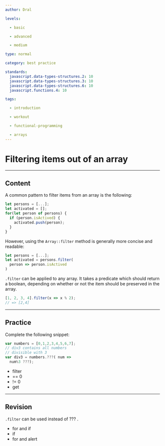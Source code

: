 ```yaml
---
author: Dral

levels:

  - basic

  - advanced

  - medium

type: normal

category: best practice

standards:
  javascript.data-types-structures.2: 10
  javascript.data-types-structures.3: 10
  javascript.data-types-structures.6: 10
  javascript.functions.4: 10

tags:

  - introduction

  - workout

  - functional-programming

  - arrays
---
```


# Filtering items out of an array

---

## Content

A common pattern to filter items from an array is the following:

```javascript
let persons = [...];
let activated = [];
for(let person of persons) {
  if (person.isActived) {
    activated.push(person);
  }
}
```

However, using the `Array::filter` method is generally more concise and readable:

```javascript
let persons = [...];
let activated = persons.filter(
  person => person.isActived
)
```

`.filter` can be applied to any array. It takes a predicate which should return a boolean, depending on whether or not the item should be preserved in the array.

```javascript
[1, 2, 3, 4].filter(x => x % 2);
// => [2,4]
```

---

## Practice

Complete the following snippet:

```javascript
var numbers = [0,1,2,3,4,5,6,7];
// div3 contains all numbers
// divisible with 3
var div3 = numbers.???( num =>
  num%3 ???);
```

- filter
- == 0
- != 0
- get

---

## Revision

`.filter` can be used instead of ??? .

- for and if
- if
- for and alert
